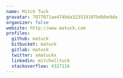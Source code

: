 ```yaml
---
name: Mitch Tuck
gravatar: 7077071ae474b6a323519107b4bbe9da
organizer: false
website: http://www.matuck.com
profiles:
  github: matuck
  bitbucket: matuck
  gitlab: matuck
  twitter: xmatuckx
  linkedin: mitchelltuck
  stackoverflow: 4327116
---
```

